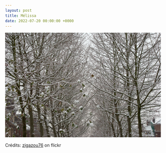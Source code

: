 ```yaml
---
layout: post
title: Mélissa
date: 2022-07-20 00:00:00 +0000
---
```


![Mélissa](/images/2022-07-20.jpg)

Crédits: [zigazou76](https://www.flickr.com/people/zigazou76/) on flickr
